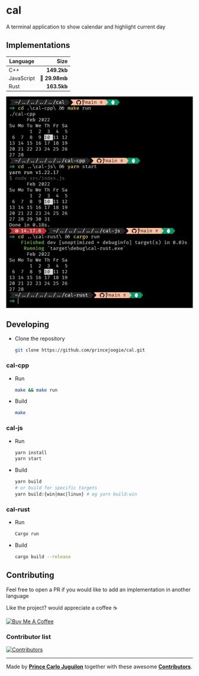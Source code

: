 # cal

A terminal application to show calendar and highlight current day

## Implementations

| Language   |          Size |
| ---------- | ------------: |
| C++        |   **149.2kb** |
| JavaScript | 🤣 **29.98mb** |
| Rust       |   **163.5kb** |

![img](sc.jpg)

## Developing

- Clone the repository

  ```bash
  git clone https://github.com/princejoogie/cal.git
  ```

### cal-cpp

- Run

  ```bash
  make && make run
  ```

- Build

  ```bash
  make
  ```

### cal-js

- Run

  ```bash
  yarn install
  yarn start
  ```

- Build

  ```bash
  yarn build
  # or build for specific targets
  yarn build:{win|mac|linux} # eg yarn build:win
  ```

### cal-rust

- Run

  ```bash
  Cargo run
  ```

- Build

  ```bash
  cargo build --release
  ```

## Contributing

Feel free to open a PR if you would like to add an implementation in another language

Like the project? would appreciate a coffee ☕

[![Buy Me A Coffee](https://www.buymeacoffee.com/assets/img/custom_images/orange_img.png)](https://www.buymeacoffee.com/princejoogie)

### Contributor list

[![Contributors](https://contrib.rocks/image?repo=princejoogie/cal)](https://github.com/princejoogie/cal/graphs/contributors)

---

Made by [**Prince Carlo Juguilon**](https://princecaarlo.tech/) together with these awesome [**Contributors**](https://github.com/princejoogie/cal/graphs/contributors).
